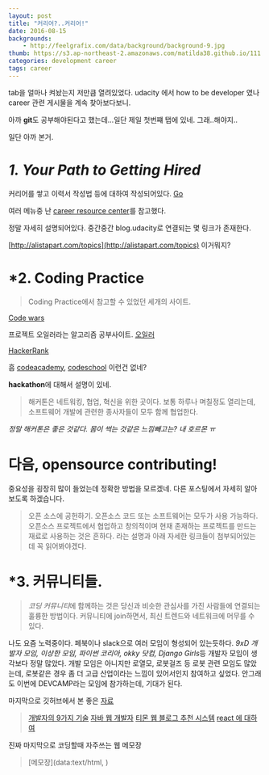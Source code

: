 ```yaml
---
layout: post
title: "커리어?..커리어!"
date: 2016-08-15
backgrounds:
    - http://feelgrafix.com/data/background/background-9.jpg
thumb: https://s3.ap-northeast-2.amazonaws.com/matilda38.github.io/111.jpg
categories: development career
tags: career
---
```


tab을 얼마나 켜놨는지 저만큼 열려있었다. udacity 에서 how to be developer 였나 career 관련 게시물을 계속 찾아보다보니.

아까 **git**도 공부해야된다고 했는데...일단 제일 첫번쨰 탭에 있네. 그래..해야지..

일단 아까 본거.

# *1. Your Path to Getting Hired*

커리어를 쌓고 이력서 작성법 등에 대하여 작성되어있다. [Go](https://career-resource-center.udacity.com/)

여러 메뉴중 난 [career resource center](https://career-resource-center.udacity.com/explore-your-career-options)를 참고했다.

정말 자세히 설명되어있다. 중간중간 blog.udacity로 연결되는 몇 링크가 존재한다.

[http://alistapart.com/topics](http://alistapart.com/topics) 이거뭐지?

# *2. Coding Practice

>Coding Practice에서 참고할 수 있었던 세개의 사이트.

[Code wars](http://www.codewars.com/)

프로젝트 오일러라는 알고리즘 공부사이트.
[오일러](http://projecteuler.net/)

[HackerRank](https://www.hackerrank.com/)

흠 [codeacademy](https://www.codecademy.com/), [codeschool](https://www.codeschool.com/) 이런건 없네?

**hackathon**에 대해서 설명이 있네.

>해커톤은 네트워킹, 협업, 혁신을 위한 곳이다. 보통 하루나 며칠정도 열리는데, 소프트웨어 개발에 관련한 종사자들이 모두 함께 협업한다.

*정말 해커톤은 좋은 것같다. 몸이 썩는 것같은 느낌빼고는? 내 호르몬 ㅠ*

# 다음, **opensource contributing!**

중요성을 굉장히 많이 들었는데 정확한 방법을 모르겠네. 다른 포스팅에서 자세히 알아보도록 하겠습니다.

>오픈 소스에 공헌하기. 오픈소스 코드 또는 소프트웨어는 모두가 사용 가능하다. 오픈소스 프로젝트에서 협업하고 창의적이며 현재 존재하는 프로젝트를 만드는 재료로 사용하는 것은 흔하다. 라는 설명과 아래 자세한 링크들이 첨부되어있는데 꼭 읽어봐야겠다.

# *3. 커뮤니티들.

>*코딩 커뮤니티*에 함께하는 것은 당신과 비슷한 관심사를 가진 사람들에 연결되는 훌륭한 방법이다. 커뮤니티에 join하면서, 최신 트렌드와 네트워크에 머무를 수 있다.

나도 요즘 노력중이다. 페북이나 slack으로 여러 모임이 형성되어 있는듯하다. *9xD 개발자 모임, 이상한 모임, 파이썬 코리아, okky 닷컴, Django Girls*등 개발자 모임이 생각보다 정말 많았다. 개발 모임은 아니지만 로열모, 로봇걸즈 등 로봇 관련 모임도 많았는데, 로봇같은 경우 좀 더 고급 산업이라는 느낌이 있어서인지 참여하고 싶었다. 안그래도 이번에 DEVCAMP라는 모임에 참가하는데, 기대가 된다.


마지막으로 깃허브에서 본 좋은 [자료](https://github.com/rorlakr/rorla_api/wiki/%EA%B0%9C%EB%B0%9C%EC%97%90-%EB%8F%84%EC%9B%80%EC%9D%B4-%EB%90%98%EB%8A%94-%EC%9E%90%EB%A3%8C-%EB%AA%A8%EC%9D%8C)

>[개발자의 9가지 기술](https://www.youtube.com/watch?v=fHyTA-UIcqs) [자바 웹 개발자](https://slipp.net/questions/13)
>[티몬 웹 블로그 추천 시스템](http://tmondev.blog.me/220784164984) [react 에 대하여](https://facebook.github.io/react/docs/thinking-in-react.html#step-1-break-the-ui-into-a-component-hierarchy)


진짜 마지막으로 코딩할때 자주쓰는 웹 메모장

>[메모장](data:text/html, <html contenteditable>)